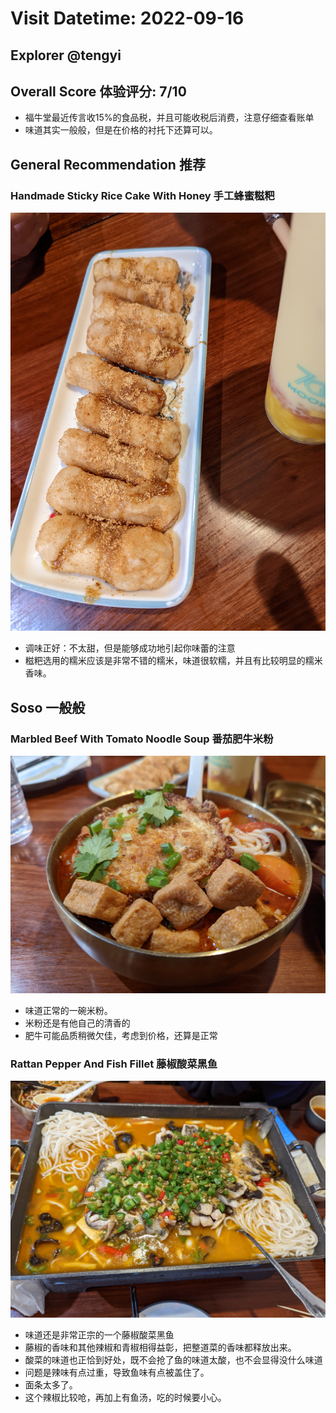 # Visit Datetime: 2022-09-16

## Explorer @tengyi

## Overall Score 体验评分: 7/10

- 福牛堂最近传言收15%的食品税，并且可能收税后消费，注意仔细查看账单
- 味道其实一般般，但是在价格的衬托下还算可以。

## General Recommendation 推荐

### Handmade Sticky Rice Cake With Honey 手工蜂蜜糍粑

![Handmade Sticky Rice Cake With Honey](Pix2022Sep16th/Handmade_Sticky_Rice_Cake_With_Honey.jpg)

- 调味正好：不太甜，但是能够成功地引起你味蕾的注意
- 糍粑选用的糯米应该是非常不错的糯米，味道很软糯，并且有比较明显的糯米香味。

## Soso 一般般

### Marbled Beef With Tomato Noodle Soup 番茄肥牛米粉

![Marbled Beef With Tomato Noodle Soup](Pix2022Sep16th/Marbled_Beef_With_Tomato_Noodle_soup.jpg)

- 味道正常的一碗米粉。
- 米粉还是有他自己的清香的
- 肥牛可能品质稍微欠佳，考虑到价格，还算是正常

### Rattan Pepper And Fish Fillet 藤椒酸菜黑鱼

![Rattan Pepper And Fish Fillet](Pix2022Sep16th/Rattan_Pepper_And_Fish_Fillet.jpg)

- 味道还是非常正宗的一个藤椒酸菜黑鱼
- 藤椒的香味和其他辣椒和青椒相得益彰，把整道菜的香味都释放出来。
- 酸菜的味道也正恰到好处，既不会抢了鱼的味道太酸，也不会显得没什么味道
- 问题是辣味有点过重，导致鱼味有点被盖住了。
- 面条太多了。
- 这个辣椒比较呛，再加上有鱼汤，吃的时候要小心。